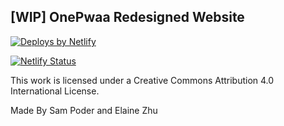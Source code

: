 ## [WIP] OnePwaa Redesigned Website

<a href="https://www.netlify.com">
    <img src="https://www.netlify.com/img/global/badges/netlify-dark.svg" alt="Deploys by Netlify" />
</a>

<br>

[![Netlify Status](https://api.netlify.com/api/v1/badges/74ce9cfd-71c2-4b04-9d08-5ad13b4a7b41/deploy-status)](https://app.netlify.com/sites/distracted-lamport-861bdf/deploys)

This work is licensed under a Creative Commons Attribution 4.0 International
License.

Made By Sam Poder and Elaine Zhu
